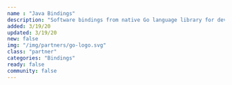 ```yaml
---
name : "Java Bindings"
description: "Software bindings from native Go language library for developing applications in Java"
added: 3/19/20
updated: 3/19/20
new: false
img: "/img/partners/go-logo.svg"
class: "partner"
categories: "Bindings"
ready: false
community: false
---
```

